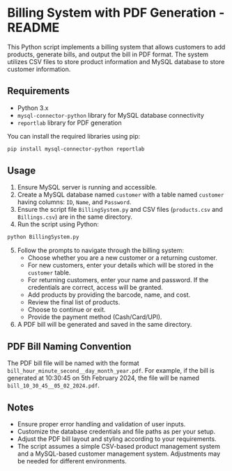 # Billing System with PDF Generation - README

This Python script implements a billing system that allows customers to add products, generate bills, and output the bill in PDF format. The system utilizes CSV files to store product information and MySQL database to store customer information.

## Requirements

- Python 3.x
- `mysql-connector-python` library for MySQL database connectivity
- `reportlab` library for PDF generation

You can install the required libraries using pip:

```bash
pip install mysql-connector-python reportlab
```

## Usage

1. Ensure MySQL server is running and accessible.
2. Create a MySQL database named `customer` with a table named `customer` having columns: `ID`, `Name`, and `Password`.
3. Ensure the script file `BillingSystem.py` and CSV files (`products.csv` and `Billings.csv`) are in the same directory.
4. Run the script using Python:

```bash
python BillingSystem.py
```

5. Follow the prompts to navigate through the billing system:
   - Choose whether you are a new customer or a returning customer.
   - For new customers, enter your details which will be stored in the `customer` table.
   - For returning customers, enter your name and password. If the credentials are correct, access will be granted.
   - Add products by providing the barcode, name, and cost.
   - Review the final list of products.
   - Choose to continue or exit.
   - Provide the payment method (Cash/Card/UPI).
6. A PDF bill will be generated and saved in the same directory.

## PDF Bill Naming Convention

The PDF bill file will be named with the format `bill_hour_minute_second__day_month_year.pdf`. For example, if the bill is generated at 10:30:45 on 5th February 2024, the file will be named `bill_10_30_45__05_02_2024.pdf`.

## Notes

- Ensure proper error handling and validation of user inputs.
- Customize the database credentials and file paths as per your setup.
- Adjust the PDF bill layout and styling according to your requirements.
- The script assumes a simple CSV-based product management system and a MySQL-based customer management system. Adjustments may be needed for different environments.
